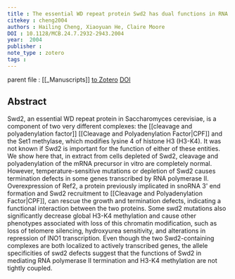 ```yaml
---
title : The essential WD repeat protein Swd2 has dual functions in RNA polymerase II transcription termination and lysine 4 methylation of histone H3
citekey : cheng2004
authors : Hailing Cheng, Xiaoyuan He, Claire Moore
DOI : 10.1128/MCB.24.7.2932-2943.2004
year:  2004
publisher : 
note_type : zotero
tags : 
---
```

parent file : [[_Manuscripts]]
[to Zotero](zotero://select/items/@cheng2004) [DOI](https://doi.org/10.1128/MCB.24.7.2932-2943.2004)

Abstract
---
Swd2, an essential WD repeat protein in Saccharomyces cerevisiae, is a component of two very different complexes: the [[cleavage and polyadenylation factor]] [[Cleavage and Polyadenylation Factor|CPF]] and the Set1 methylase, which modifies lysine 4 of histone H3 (H3-K4). It was not known if Swd2 is important for the function of either of these entities. We show here that, in extract from cells depleted of Swd2, cleavage and polyadenylation of the mRNA precursor in vitro are completely normal. However, temperature-sensitive mutations or depletion of Swd2 causes termination defects in some genes transcribed by RNA polymerase II. Overexpression of Ref2, a protein previously implicated in snoRNA 3' end formation and Swd2 recruitment to [[Cleavage and Polyadenylation Factor|CPF]], can rescue the growth and termination defects, indicating a functional interaction between the two proteins. Some swd2 mutations also significantly decrease global H3-K4 methylation and cause other phenotypes associated with loss of this chromatin modification, such as loss of telomere silencing, hydroxyurea sensitivity, and alterations in repression of INO1 transcription. Even though the two Swd2-containing complexes are both localized to actively transcribed genes, the allele specificities of swd2 defects suggest that the functions of Swd2 in mediating RNA polymerase II termination and H3-K4 methylation are not tightly coupled.
